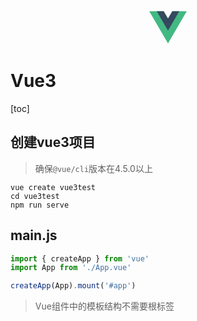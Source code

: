 <div style="text-align:center">
<svg class="logo" viewBox="0 0 128 128" width="60" height="60" data-v-53ccc107=""><path fill="#42b883" d="M78.8,10L64,35.4L49.2,10H0l64,110l64-110C128,10,78.8,10,78.8,10z" data-v-53ccc107=""></path><path fill="#35495e" 	d="M78.8,10L64,35.4L49.2,10H25.6L64,76l38.4-66H78.8z" data-v-53ccc107="">		</path></svg>
</div>

# Vue3

[toc]

## 创建vue3项目

> 确保`@vue/cli`版本在4.5.0以上

~~~ shell
vue create vue3test
cd vue3test
npm run serve
~~~



## main.js

~~~ js
import { createApp } from 'vue'
import App from './App.vue'

createApp(App).mount('#app')
~~~

> Vue组件中的模板结构不需要根标签

